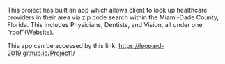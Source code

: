 This project has built an app which allows client to look up healthcare providers in their area via zip code search within the Miami-Dade County, Florida. This includes Physicians, Dentists, and Vision, all under one “roof”(Website).

This app can be accessed by this link: https://leopard-2019.github.io/Project1/
